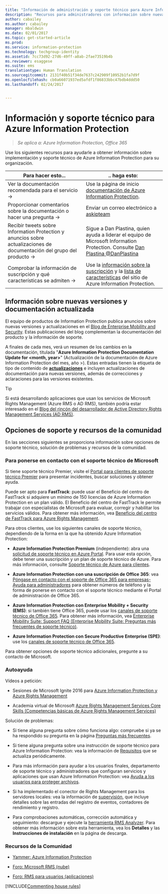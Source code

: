```yaml
---
title: "Información de administración y soporte técnico para Azure Information Protection"
description: "Recursos para administradores con información sobre nuevas versiones, opciones de soporte técnico y detalles de contacto con Microsoft para notificar un problema."
author: cabailey
ms.author: cabailey
manager: mbaldwin
ms.date: 02/01/2017
ms.topic: get-started-article
ms.prod: 
ms.service: information-protection
ms.technology: techgroup-identity
ms.assetid: 7cc73d92-27d6-49ff-a8ab-2fae73519b4b
ms.reviewer: esaggese
ms.suite: ems
translationtype: Human Translation
ms.sourcegitcommit: 2131f40b51f34de7637c242909f10952b1fa7d9f
ms.openlocfilehash: cb0a66071937ed5afdf1f86833bbc47bdb4ddd50
ms.lasthandoff: 02/24/2017


---
```


# <a name="information-and-support-for-azure-information-protection"></a>Información y soporte técnico para Azure Information Protection

>*Se aplica a: Azure Information Protection, Office 365*

Use los siguientes recursos para ayudarle a obtener información sobre implementación y soporte técnico de Azure Information Protection para su organización.

|Para hacer esto...|.. haga esto:|
|----------------|---------------|
|Ver la documentación recomendada para el servicio →|Use la página de inicio [documentación de Azure Information Protection](https://docs.microsoft.com/information-protection/).|
|Proporcionar comentarios sobre la documentación o hacer una pregunta →|Enviar un correo electrónico a [askipteam](mailto:%20askipteam@microsoft.com?subject=Documentation%20feedback)|
|Recibir tweets sobre Information Protection y anuncios sobre actualizaciones de documentación del grupo del producto →|Sigue a Dan Plastina, quien ayuda a liderar el equipo de Microsoft Information Protection. Consulte [Dan Plastina @DanPlastina](https://twitter.com/DanPlastina)|
|Comprobar la información de suscripción y qué características se admiten →|Use la [información sobre la suscripción](https://www.microsoft.com/en-us/cloud-platform/azure-information-protection-pricing) y la [lista de características](https://www.microsoft.com/en-us/cloud-platform/azure-information-protection-features) del sitio de Azure Information Protection.|


## <a name="information-about-new-releases-and-updated-documentation"></a>Información sobre nuevas versiones y documentación actualizada
El equipo de productos de Information Protection publica anuncios sobre nuevas versiones y actualizaciones en el [Blog de Enterprise Mobility and Security](https://blogs.technet.microsoft.com/enterprisemobility/?product=azure-information-protection,azure-rights-management-services). Estas publicaciones del blog complementan la documentación del producto y la información de soporte.

A finales de cada mes, verá un resumen de los cambios en la documentación, titulada "**Azure Information Protection Documentation Update for \<month, year>**" (Actualización de la documentación de Azure Information Protection del mes, año >). Estas entradas tienen la etiqueta de tipo de contenido de [**actualizaciones**](https://blogs.technet.microsoft.com/enterprisemobility/?product=azure-information-protection,azure-rights-management-services&content-type=updates) e incluyen actualizaciones de documentación para nuevas versiones, además de correcciones y aclaraciones para las versiones existentes.

> [!TIP]
> Si está desarrollando aplicaciones que usan los servicios de Microsoft Rights Management (Azure RMS o AD RMS), también podría estar interesado en el [Blog del rincón del desarrollador de Active Directory Rights Management Services (AD RMS)](https://blogs.msdn.microsoft.com/rms/).

## <a name="support-options-and-community-resources"></a>Opciones de soporte y recursos de la comunidad
En las secciones siguientes se proporciona información sobre opciones de soporte técnico, solución de problemas y recursos de la comunidad.

### <a name="to-contact-microsoft-support"></a>Para ponerse en contacto con el soporte técnico de Microsoft

Si tiene soporte técnico Premier, visite el [Portal para clientes de soporte técnico Premier](https://premier.microsoft.com/) para presentar incidentes, buscar soluciones y obtener ayuda.

Puede ser apto para **FastTrack**: puede usar el Beneficio del centro de FastTrack si adquiere un mínimo de 150 licencias de Azure Information Protection en un plan válido. El Beneficio del centro de FastTrack le permite trabajar con especialistas de Microsoft para evaluar, corregir y habilitar los servicios válidos. Para obtener más información, vea [Beneficio del centro de FastTrack para Azure Rights Management](https://technet.microsoft.com/library/mt607025.aspx).

Para otros clientes, use los siguientes canales de soporte técnico, dependiendo de la forma en la que ha obtenido Azure Information Protection:

- **Azure Information Protection Premium** (independiente): abra una [solicitud de soporte técnico en Azure Portal](https://portal.azure.com/#blade/Microsoft_Azure_Support/HelpAndSupportBlade). Para usar esta opción, debe tener una suscripción y un plan de soporte técnico de Azure. Para más información, consulte [Soporte técnico de Azure para clientes](https://azure.microsoft.com/support/plans/). 

- **Azure Information Protection con una suscripción de Office 365**: vea [Póngase en contacto con el soporte de Office 365 para empresas- Ayuda para administradores](https://support.office.com/article/Contact-Office-365-for-business-support-Admin-Help-32a17ca7-6fa0-4870-8a8d-e25ba4ccfd4b) para obtener números de teléfono y la forma de ponerse en contacto con el soporte técnico mediante el Portal de administración de Office 365. 

- **Azure Information Protection con Enterprise Mobility + Security (EMS)**: si también tiene Office 365, puede usar los [canales de soporte técnico de Office 365](https://support.office.com/article/Contact-Office-365-for-business-support-Admin-Help-32a17ca7-6fa0-4870-8a8d-e25ba4ccfd4b). Para obtener más información, vea [Enterprise Mobility Suite: Support FAQ (Enterprise Mobility Suite: Preguntas más frecuentes de soporte técnico)](https://technet.microsoft.com/dn932057.aspx).

- **Azure Information Protection con Secure Productive Enterprise (SPE)**: use los [canales de soporte técnico de Office 365](https://support.office.com/article/Contact-Office-365-for-business-support-Admin-Help-32a17ca7-6fa0-4870-8a8d-e25ba4ccfd4b).

Para obtener opciones de soporte técnico adicionales, pregunte a su contacto de Microsoft. 

### <a name="self-help"></a>Autoayuda

Vídeos a petición:

- Sesiones de Microsoft Ignite 2016 para [Azure Information Protection y Azure Rights Management](https://myignite.microsoft.com/videos?f=%5B%7B%22name%22:%22Azure%20Rights%20Management%22,%22facetName%22:%22products%22%7D,%7B%22name%22:%22Azure%20Information%20Protection%22,%22facetName%22:%22products%22%7D%5D)

- Academia virtual de Microsoft [Azure Rights Management Services Core Skills (Competencias básicas de Azure Rights Management Services)](https://mva.microsoft.com/en-us/training-courses/azure-rights-management-services-core-skills-10500?l=QLoxMwuCB_1805094681)

Solución de problemas:

- Si tiene alguna pregunta sobre cómo funciona algo: compruebe si ya se ha respondido su pregunta en la página [Preguntas más frecuentes](faqs.md).

- Si tiene alguna pregunta sobre una instrucción de soporte técnico para Azure Information Protection: vea la información de [Requisitos](requirements-azure-rms.md) que se actualiza periódicamente.

- Para más información para ayudar a los usuarios finales, departamento de soporte técnico y administradores que configuran servicios y aplicaciones que usan Azure Information Protection: vea [Ayuda a los usuarios para proteger archivos](../deploy-use/help-users.md).

- Si ha implementado el conector de Rights Management para los servidores locales: vea la información de [supervisión](../deploy-use/monitor-rms-connector.md), que incluye detalles sobre las entradas del registro de eventos, contadores de rendimiento y registro.

- Para comprobaciones automáticas, corrección automática y seguimiento: descargue y ejecute la [herramienta RMS Analyzer](http://www.microsoft.com/en-us/download/details.aspx?id=46437). Para obtener más información sobre esta herramienta, vea los **Detalles** y las **Instrucciones de instalación** en la página de descarga. 

### <a name="community-resources"></a>Recursos de la Comunidad

-   [Yammer: Azure Information Protection](https://www.yammer.com/AskIPTeam)

-   [Foro: Microsoft RMS (nube)](https://social.technet.microsoft.com/Forums/en-US/home?forum=rmscloud)

-   [Foro: RMS para usuarios (aplicaciones)](https://social.technet.microsoft.com/Forums/en-US/home?forum=rmsapps)

[!INCLUDE[Commenting house rules](../includes/houserules.md)]

